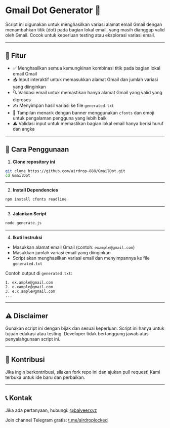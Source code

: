 # Gmail Dot Generator 📧

Script ini digunakan untuk menghasilkan variasi alamat email Gmail dengan menambahkan titik (dot) pada bagian lokal email, yang masih dianggap valid oleh Gmail. Cocok untuk keperluan testing atau eksplorasi variasi email.

---

## 📌 Fitur
- ✅ Menghasilkan semua kemungkinan kombinasi titik pada bagian lokal email Gmail
- 📥 Input interaktif untuk memasukkan alamat Gmail dan jumlah variasi yang diinginkan
- 🔍 Validasi email untuk memastikan hanya alamat Gmail yang valid yang diproses
- ✍️ Menyimpan hasil variasi ke file `generated.txt`
- 🎨 Tampilan menarik dengan banner menggunakan `cfonts` dan emoji untuk pengalaman pengguna yang lebih baik
- ⚠️ Validasi input untuk memastikan bagian lokal email hanya berisi huruf dan angka

---

## 🚀 Cara Penggunaan

1. **Clone repository ini**
```sh
git clone https://github.com/airdrop-888/GmailDot.git
cd GmailDot
```

---

2. **Install Dependencies**
```sh
npm install cfonts readline
```

---

3. **Jalankan Script**
```sh
node generate.js
```

---

4. **Ikuti Instruksi**
- Masukkan alamat email Gmail (contoh: `example@gmail.com`)
- Masukkan jumlah variasi email yang diinginkan
- Script akan menghasilkan variasi email dan menyimpannya ke file `generated.txt`

Contoh output di `generated.txt`:
```
1. ex.ample@gmail.com
2. e.xample@gmail.com
3. e.x.ample@gmail.com
...
```

---

## ⚠️ Disclaimer
Gunakan script ini dengan bijak dan sesuai keperluan. Script ini hanya untuk tujuan edukasi atau testing. Developer tidak bertanggung jawab atas penyalahgunaan script ini.

---

## 🤝 Kontribusi
Jika ingin berkontribusi, silakan fork repo ini dan ajukan pull request! Kami terbuka untuk ide baru dan perbaikan.

---

## 📞 Kontak
Jika ada pertanyaan, hubungi: [@balveerxyz](https://t.me/balveerxyz)

Join channel Telegram gratis: [t.me/airdroplocked](https://t.me/airdroplocked)
